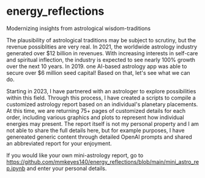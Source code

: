 # energy_reflections
Modernizing insights from astrological wisdom-traditions

The plausibility of astrological traditions may be subject to scrutiny, but the revenue possiblities are very real.  In 2021, the worldwide astrology industry generated over $12 billion in revenues. With increasing interests in self-care and spiritual inflection, the industry is expected to see nearly 100% growth over the next 10 years. In 2019. one AI-based astrology app was able to secure over $6 million seed capital!  Based on that, let's see what we can do.

Starting in 2023, I have partnered with an astrologer to explore possibilities within this field. Through this process, I have created a scripts to compile a customized astrology report based on an individual's planetary placements. At this time, we are returning 75+ pages of customized details for each order, including various graphics and plots to represent how individual energies may present. The report itself is not my personal property and I am not able to share the full details here, but for example purposes, I have genereated generic content through detailed OpenAI prompts and shared an abbreviated report for your enjoyment.  

If you would like your own mini-astrology report, go to https://github.com/mmkeyes140/energy_reflections/blob/main/mini_astro_rep.ipynb and enter your personal details. 
